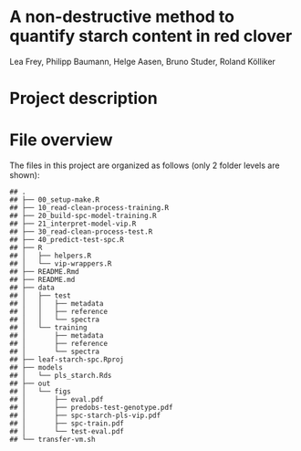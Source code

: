 A non-destructive method to quantify starch content in red clover
================
Lea Frey, Philipp Baumann, Helge Aasen, Bruno Studer, Roland Kölliker

# Project description

# File overview

The files in this project are organized as follows (only 2 folder levels
are shown):

    ## .
    ## ├── 00_setup-make.R
    ## ├── 10_read-clean-process-training.R
    ## ├── 20_build-spc-model-training.R
    ## ├── 21_interpret-model-vip.R
    ## ├── 30_read-clean-process-test.R
    ## ├── 40_predict-test-spc.R
    ## ├── R
    ## │   ├── helpers.R
    ## │   └── vip-wrappers.R
    ## ├── README.Rmd
    ## ├── README.md
    ## ├── data
    ## │   ├── test
    ## │   │   ├── metadata
    ## │   │   ├── reference
    ## │   │   └── spectra
    ## │   └── training
    ## │       ├── metadata
    ## │       ├── reference
    ## │       └── spectra
    ## ├── leaf-starch-spc.Rproj
    ## ├── models
    ## │   └── pls_starch.Rds
    ## ├── out
    ## │   └── figs
    ## │       ├── eval.pdf
    ## │       ├── predobs-test-genotype.pdf
    ## │       ├── spc-starch-pls-vip.pdf
    ## │       ├── spc-train.pdf
    ## │       └── test-eval.pdf
    ## └── transfer-vm.sh
